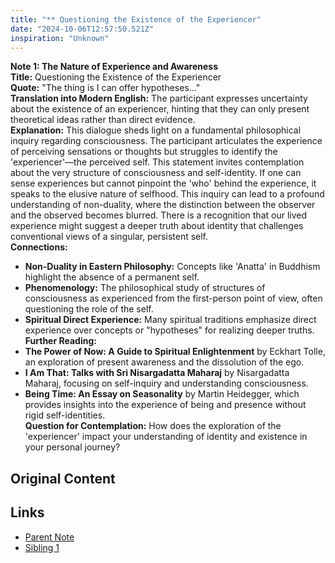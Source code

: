 ```yaml
---
title: "** Questioning the Existence of the Experiencer"
date: "2024-10-06T12:57:50.521Z"
inspiration: "Unknown"
---
```



**Note 1: The Nature of Experience and Awareness**  
**Title:** Questioning the Existence of the Experiencer  
**Quote:** "The thing is I can offer hypotheses..."  
**Translation into Modern English:** The participant expresses uncertainty about the existence of an experiencer, hinting that they can only present theoretical ideas rather than direct evidence.  
**Explanation:** This dialogue sheds light on a fundamental philosophical inquiry regarding consciousness. The participant articulates the experience of perceiving sensations or thoughts but struggles to identify the 'experiencer'—the perceived self. This statement invites contemplation about the very structure of consciousness and self-identity. If one can sense experiences but cannot pinpoint the 'who' behind the experience, it speaks to the elusive nature of selfhood. This inquiry can lead to a profound understanding of non-duality, where the distinction between the observer and the observed becomes blurred. There is a recognition that our lived experience might suggest a deeper truth about identity that challenges conventional views of a singular, persistent self.  
**Connections:**  
- **Non-Duality in Eastern Philosophy:** Concepts like 'Anatta' in Buddhism highlight the absence of a permanent self.  
- **Phenomenology:** The philosophical study of structures of consciousness as experienced from the first-person point of view, often questioning the role of the self.  
- **Spiritual Direct Experience:** Many spiritual traditions emphasize direct experience over concepts or "hypotheses" for realizing deeper truths.  
**Further Reading:**  
- **The Power of Now: A Guide to Spiritual Enlightenment** by Eckhart Tolle, an exploration of present awareness and the dissolution of the ego.  
- **I Am That: Talks with Sri Nisargadatta Maharaj** by Nisargadatta Maharaj, focusing on self-inquiry and understanding consciousness.  
- **Being Time: An Essay on Seasonality** by Martin Heidegger, which provides insights into the experience of being and presence without rigid self-identities.  
**Question for Contemplation:** How does the exploration of the 'experiencer' impact your understanding of identity and existence in your personal journey?

## Original Content



## Links

- [Parent Note](/parent-note.md)
- [Sibling 1](/zettel1.md)
